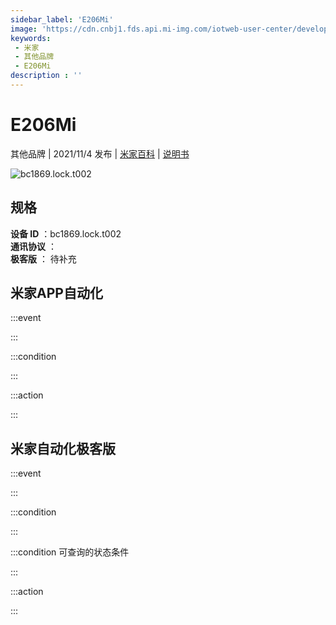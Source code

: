 ```yaml
---
sidebar_label: 'E206Mi'
image: 'https://cdn.cnbj1.fds.api.mi-img.com/iotweb-user-center/developer_1679047687579U8i5H3D6.png?GalaxyAccessKeyId=AKVGLQWBOVIRQ3XLEW&Expires=9223372036854775807&Signature=dsSA216srWva6WcNtPFI5aqImJE='
keywords: 
 - 米家
 - 其他品牌
 - E206Mi
description : ''
---
```

# E206Mi

其他品牌 | 2021/11/4 发布 | [米家百科](https://home.mi.com/webapp/content/baike/product/index.html?model=bc1869.lock.t002) | [说明书](https://home.mi.com/views/introduction.html?model=bc1869.lock.t002&region=cn)

![bc1869.lock.t002](https://cdn.cnbj1.fds.api.mi-img.com/iotweb-user-center/developer_1679047687579U8i5H3D6.png?GalaxyAccessKeyId=AKVGLQWBOVIRQ3XLEW&Expires=9223372036854775807&Signature=dsSA216srWva6WcNtPFI5aqImJE=)

## 规格  
> 
**设备 ID** ：bc1869.lock.t002  
**通讯协议** ：  
**极客版**  ： 待补充 


## 米家APP自动化  

:::event  

:::

:::condition  

:::

:::action   

:::

## 米家自动化极客版  

:::event  

:::

:::condition  

:::

:::condition 可查询的状态条件  

:::

:::action  

:::

        
